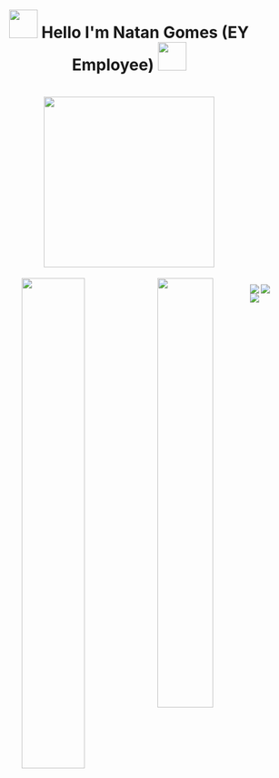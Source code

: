 

<h1 align="center">
<img src="https://media.giphy.com/media/du3J3cXyzhj75IOgvA/giphy.gif" width="50">
Hello I'm Natan Gomes (EY Employee)
<img src="https://media.giphy.com/media/JfxTdqnGXbRRHpsrdS/giphy.gif" width="50">
</h1>

<h1 align="center">
<img width="300" src="https://media.giphy.com/media/qgQUggAC3Pfv687qPC/giphy.gif">
</h1>




<div
<h1
align="center">

<img align="left" width="47%" src="https://github-readme-stats.vercel.app/api?username=natandata&show_icons=true&theme=moltack&include_all_commits=true&count_private=true"/>

<img align="left" width="44%" src="https://github-readme-stats.vercel.app/api/top-langs/?username=natandata&langs_count=8)](https://github.com/anuraghazra/github-readme-stats"/>

</h1>
</div>

 ##

<div
<h1 align="left">
<img align="left" src="https://img.shields.io/badge/javascript-%23323330.svg?style=for-the-badge&logo=javascript&logoColor=%23F7DF1E">
<a href="https://www.instagram.com/onatangomes/" target="_blank"><img src="https://img.shields.io/badge/-Instagram-%23E4405F?style=for-the-badge&logo=instagram&logoColor=white" target="_blank"></a>
 <a href="https://www.linkedin.com/in/natan-gomes-023444219/" target="_blank"><img src="https://img.shields.io/badge/-LinkedIn-%230077B5?style=for-the-badge&logo=linkedin&logoColor=white" target="_blank"></a> 
</h1>
</div>

